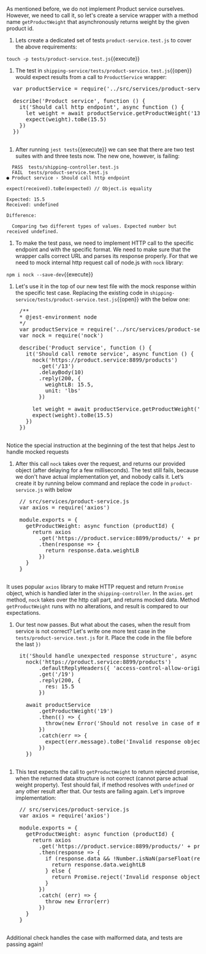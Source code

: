 As mentioned before, we do not implement Product service ourselves. However, we need to call it, so let's create a service wrapper with a method name `getProductWeight` that asynchronously returns weight by the given product id. 

1. Lets create a dedicated set of tests `product-service.test.js` to cover the above requirements:

  `touch -p tests/product-service.test.js`{{execute}}

1. The test in `shipping-service/tests/product-service.test.js`{{open}} would expect results from a call to `ProductService` wrapper:

  <pre class="file hljs js"  data-filename="shipping-service/tests/product-service.test.js" data-target="replace">
  var productService = require('../src/services/product-service')

  describe('Product service', function () {
    it('Should call http endpoint', async function () {
      let weight = await productService.getProductWeight('13')
      expect(weight).toBe(15.5)
    })
  })
  </pre>

1. After running `jest tests`{{execute}} we can see that there are two test suites with and three tests now. The new one, however, is failing:

  ```text
    PASS  tests/shipping-controller.test.js
    FAIL  tests/product-service.test.js
  ● Product service › Should call http endpoint

  expect(received).toBe(expected) // Object.is equality

  Expected: 15.5
  Received: undefined

  Difference:

    Comparing two different types of values. Expected number but received undefined.
  ```

1. To make the test pass, we need to implement HTTP call to the specific endpoint and with the specific format. We need to make sure that the wrapper calls correct URL and parses its response properly. For that we need to mock internal http request call of node.js with `nock` library:

  `npm i nock --save-dev`{{execute}}

1. Let's use it in the top of our new test file with the mock response within the specific test case. Replacing the existing code in `shipping-service/tests/product-service.test.js`{{open}} with the below one:

  <pre class="file hljs js"  data-filename="shipping-service/tests/product-service.test.js" data-target="replace">
    /**
    * @jest-environment node
    */
    var productService = require('../src/services/product-service')
    var nock = require('nock')

    describe('Product service', function () {
      it('Should call remote service', async function () {
        nock('https://product.service:8899/products')
          .get('/13')
          .delayBody(10)
          .reply(200, {
            weightLB: 15.5,
            unit: 'lbs'
          })

        let weight = await productService.getProductWeight('13')
        expect(weight).toBe(15.5)
      })
    })
  </pre>

  Notice the special instruction at the beginning of the test that helps Jest to handle mocked requests

1. After this call `nock` takes over the request, and returns our provided object (after delaying for a few milliseconds). The test still fails, because we don't have actual implementation yet, and nobody calls it. Let’s create it by running below command and replace the code in `product-service.js` with below

  <pre class="file hljs js" data-target="clipboard">
    // src/services/product-service.js
    var axios = require('axios')

    module.exports = {
      getProductWeight: async function (productId) {
        return axios
          .get('https://product.service:8899/products/' + productId)
          .then(response => {
            return response.data.weightLB
          })
      }
    }
  </pre>

  It uses popular `axios` library to make HTTP request and return `Promise` object, which is handled later in the `shipping-controller`. In the `axios.get` method, `nock` takes over the http call part, and returns mocked data. Method `getProductWeight` runs with no alterations, and result is compared to our expectations.

1. Our test now passes. But what about the cases, when the result from service is not correct? Let's write one more test case in the `tests/product-service.test.js` for it. Place the code in the file before the last `})`

  <pre class="file hljs js" data-target="clipboard">
    it('Should handle unexpected response structure', async function () {
      nock('https://product.service:8899/products')
          .defaultReplyHeaders({ 'access-control-allow-origin': '*' })
          .get('/19')
          .reply(200, {
            res: 15.5
          })

      await productService
          .getProductWeight('19')
          .then(() => {
            throw(new Error('Should not resolve in case of malformed data'))
          })
          .catch(err => {
            expect(err.message).toBe('Invalid response object')
          })
      })
  </pre>

1. This test expects the call to `getProductWeight` to return rejected promise, when the returned data structure is not correct (cannot parse actual weight property). Test should fail, if method resolves with `undefined` or any other result after that. Our tests are failing again. Let's improve implementation:

  <pre class="file hljs js" data-target="clipboard">
    // src/services/product-service.js
    var axios = require('axios')

    module.exports = {
      getProductWeight: async function (productId) {
        return axios
          .get('https://product.service:8899/products/' + productId)
          .then(response => {
            if (response.data && !Number.isNaN(parseFloat(response.data.weightLB))) {
              return response.data.weightLB
            } else {
              return Promise.reject('Invalid response object')
            }
          })
          .catch( (err) => {
            throw new Error(err)
          })
      }
    }
  </pre>

  Additional check handles the case with malformed data, and tests are passing again!
